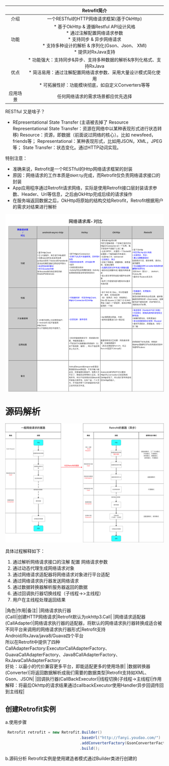 |       |Retrofit简介|
|:---:|:----:|
|介绍|一个RESTful的HTTP网络请求框架(基于OkHttp)|
|功能|* 基于OkHttp & 遵循Restful API设计风格 <br> * 通过注解配置网络请求参数 <br> * 支持同步 & 异步网络请求 <br>* 支持多种设计的解析 & 序列化(Gson、Json、 XMl)<br> * 提供对RxJava支持|
|优点|* 功能强大：支持同步&异步、支持多种数据的解析&序列化格式、支持RxJava<br> * 简洁易用：通过注解配置网络请求参数、采用大量设计模式简化使用<br> * 可拓展性好：功能模块彻底，如自定义Converters等等|
|应用场景|任何网络请求的需求场景都应优先选择|

RESTful 又是啥子？
- REpresentational State Transfer (主语被去掉了  Resource Representational State Transfer：资源在网络中以某种表现形式进行状态转移)
Resource：资源，即数据（前面说过网络的核心）。比如 newsfeed，friends等；
Representational：某种表现形式，比如用JSON，XML，JPEG等；
State Transfer：状态变化。通过HTTP动词实现。

特别注意：
- 准确来说，Retrofit是一个RESTful的Http网络请求框架的封装
- 原因：网络请求的工作本质是`OkHttp`完成，而Retrofit仅负责网络请求接口的封装
- App应用程序通过Retrofit请求网络，实际是使用Retrofit接口层封装请求参数、Header、Uri等信息，之后由OkHttp完成后续的请求操作
- 在服务端返回数据之后，OkHttp将原始的结构交给Retrofit，Retrofit根据用户的需求对结果进行解析

![image](../img/compare.png)

# 源码解析
![retrofit_process](../img/retrofit_process.png)

具体过程解释如下：
1. 通过解析网络请求接口的注解 配置 网络请求参数
2. 通过动态代理生成网络请求对象
3. 通过网络请求适配器将网络请求对象进行平台适配
4. 通过网络请求执行器发送网络请求
5. 通过数据转换器解析服务器返回的数据
6. 通过回调执行器切换线程（子线程->>主线程）
7. 用户在主线程处理返回结果

|角色|作用|备注|
|网络请求执行器<br>(Call)|创建HTTP网络请求|Retrofit默认为okhttp3.Call|
|网络请求适配器<br>(CallAdapter)|网络请求执行器的适配器，将默认的网络请求执行器转换成适合被不同平台来调用的网络请求执行器形式|Retrofit支持Android/RxJava/java8/Guava四个平台<br>所以在Retrofit中提供了四种CallAdapterFactory:ExecutorCallAdapterFactory、GuavaCallAdapterFactory、Java8CallAdapterFactory、RxJavaCallAdapterFactory<br>好处：以最小的代价兼容更多平台，即能适配更多的使用场景|
|数据转换器(Converter)|将返回数据解析成我们需要的数据类型|Retrofit支持如XML、Gson、JSON|
|回调执行器(CallBackExecutor)|线程切换(子线程->主线程)|作用解释：将最后Okhttp的请求结果通过callbackExecutor使用Handler异步回调传回到主线程|

## 创建Retrofit实例
a.使用步骤
```java
 Retrofit retrofit = new Retrofit.Builder()
                                 .baseUrl("http://fanyi.youdao.com/")
                                 .addConverterFactory(GsonConverterFactory.create())
                                 .build();
```
b.源码分析
Retrofit实例是使用建造者模式通过Builder类进行创建的




